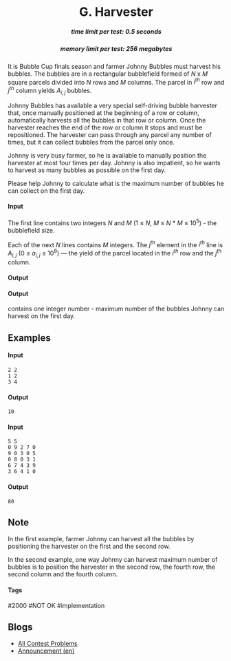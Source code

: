 <h1 style='text-align: center;'> G. Harvester</h1>

<h5 style='text-align: center;'>time limit per test: 0.5 seconds</h5>
<h5 style='text-align: center;'>memory limit per test: 256 megabytes</h5>

It is Bubble Cup finals season and farmer Johnny Bubbles must harvest his bubbles. The bubbles are in a rectangular bubblefield formed of $N$ x $M$ square parcels divided into $N$ rows and $M$ columns. The parcel in $i^{th}$ row and $j^{th}$ column yields $A_{i,j}$ bubbles.

Johnny Bubbles has available a very special self-driving bubble harvester that, once manually positioned at the beginning of a row or column, automatically harvests all the bubbles in that row or column. Once the harvester reaches the end of the row or column it stops and must be repositioned. The harvester can pass through any parcel any number of times, but it can collect bubbles from the parcel only once.

Johnny is very busy farmer, so he is available to manually position the harvester at most four times per day. Johnny is also impatient, so he wants to harvest as many bubbles as possible on the first day.

Please help Johnny to calculate what is the maximum number of bubbles he can collect on the first day.

#### Input

The first line contains two integers $N$ and $M$ ($1$ $\leq$ $N$, $M$ $\leq$ $N$ * $M$ $\leq$ $10^{5}$) - the bubblefield size.

Each of the next $N$ lines contains $M$ integers. The $j^{th}$ element in the $i^{th}$ line is $A_{i,j}$ ($0$ $\leq$ $a_{i,j}$ $\leq$ $10^{9}$) — the yield of the parcel located in the $i^{th}$ row and the $j^{th}$ column.

#### Output

#### Output

 contains one integer number - maximum number of the bubbles Johnny can harvest on the first day.

## Examples

#### Input


```text
2 2
1 2
3 4
```
#### Output


```text
10
```
#### Input


```text
5 5
0 9 2 7 0
9 0 3 0 5
0 8 0 3 1
6 7 4 3 9
3 6 4 1 0
```
#### Output


```text
80
```
## Note

In the first example, farmer Johnny can harvest all the bubbles by positioning the harvester on the first and the second row.

In the second example, one way Johnny can harvest maximum number of bubbles is to position the harvester in the second row, the fourth row, the second column and the fourth column.



#### Tags 

#2000 #NOT OK #implementation 

## Blogs
- [All Contest Problems](../Bubble_Cup_12_-_Finals_[Online_Mirror,_unrated,_Div._2].md)
- [Announcement (en)](../blogs/Announcement_(en).md)
